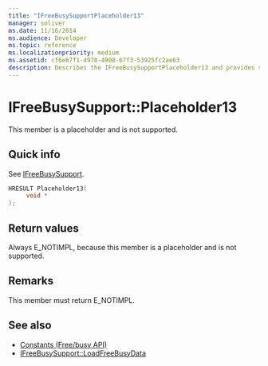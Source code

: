 ```yaml
---
title: "IFreeBusySupportPlaceholder13"
manager: soliver
ms.date: 11/16/2014
ms.audience: Developer
ms.topic: reference
ms.localizationpriority: medium
ms.assetid: cf6e67f1-4978-4908-67f3-53925fc2ae63
description: Describes the IFreeBusySupportPlaceholder13 and provides syntax, return value, and additional remarks. This member is a placeholder and is not supported.
---
```


# IFreeBusySupport::Placeholder13

This member is a placeholder and is not supported.
  
## Quick info

See [IFreeBusySupport](ifreebusysupport.md).
  
```cpp
HRESULT Placeholder13( 
     void * 
);
```

## Return values

Always E_NOTIMPL, because this member is a placeholder and is not supported.
  
## Remarks

This member must return E_NOTIMPL.
  
## See also

- [Constants (Free/busy API)](constants-free-busy-api.md)
- [IFreeBusySupport::LoadFreeBusyData](ifreebusysupport-loadfreebusydata.md)

